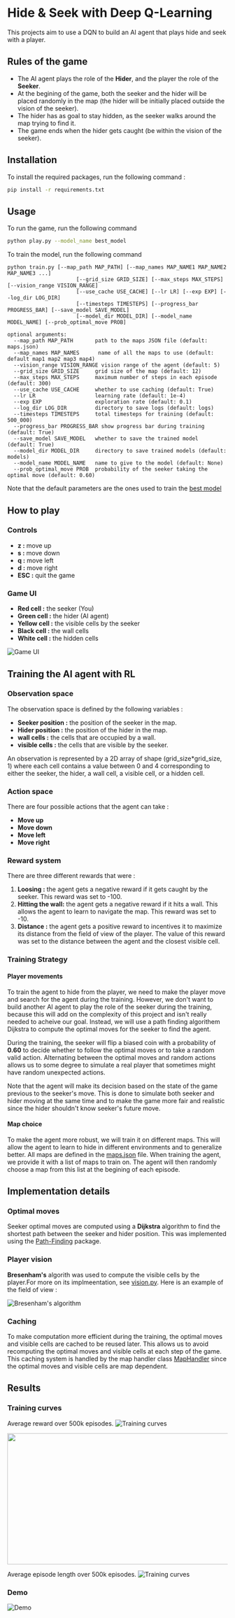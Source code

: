 # Hide & Seek with Deep Q-Learning


This projects aim to use a DQN to build an AI agent that plays hide and seek with a player.

## Rules of the game
- The AI agent plays the role of the **Hider**, and the player the role of the **Seeker**.
- At the begining of the game, both the seeker and the hider will be placed randomly in the map (the hider will be initially placed outside the vision of the seeker).
-  The hider has as goal to stay hidden, as the seeker walks around the map trying to find it.
- The game ends when the hider gets caught (be within the vision of the seeker).

## Installation
To install the required packages, run the following command :
```bash
pip install -r requirements.txt
```

## Usage
To run the game, run the following command 
```bash
python play.py --model_name best_model
```

To train the model, run the following command 
```
python train.py [--map_path MAP_PATH] [--map_names MAP_NAME1 MAP_NAME2 MAP_NAME3 ...] 
                      [--grid_size GRID_SIZE] [--max_steps MAX_STEPS] [--vision_range VISION_RANGE]
                      [--use_cache USE_CACHE] [--lr LR] [--exp EXP] [--log_dir LOG_DIR]
                      [--timesteps TIMESTEPS] [--progress_bar PROGRESS_BAR] [--save_model SAVE_MODEL]
                      [--model_dir MODEL_DIR] [--model_name MODEL_NAME] [--prob_optimal_move PROB]

optional arguments:
  --map_path MAP_PATH       path to the maps JSON file (default: maps.json)
  --map_names MAP_NAMES      name of all the maps to use (default: default map1 map2 map3 map4)
  --vision_range VISION_RANGE vision range of the agent (default: 5)
  --grid_size GRID_SIZE     grid size of the map (default: 12)
  --max_steps MAX_STEPS     maximum number of steps in each episode (default: 300)
  --use_cache USE_CACHE     whether to use caching (default: True)
  --lr LR                   learning rate (default: 1e-4)
  --exp EXP                 exploration rate (default: 0.1)
  --log_dir LOG_DIR         directory to save logs (default: logs)
  --timesteps TIMESTEPS     total timesteps for training (default: 500_000)
  --progress_bar PROGRESS_BAR show progress bar during training (default: True)
  --save_model SAVE_MODEL   whether to save the trained model (default: True)
  --model_dir MODEL_DIR     directory to save trained models (default: models)
  --model_name MODEL_NAME   name to give to the model (default: None)
  --prob_optimal_move PROB  probability of the seeker taking the optimal move (default: 0.60)
```

Note that the default parameters are the ones used to train the [best model](models/best_model)

## How to play

### Controls
- **z :** move up
- **s :** move down
- **q :** move left
- **d :** move right
- **ESC :** quit the game

### Game UI
- **Red cell :** the seeker (You)
- **Green cell :** the hider (AI agent)
- **Yellow cell :** the visible cells by the seeker
- **Black cell :** the wall cells
- **White cell :** the hidden cells

![Game UI](assets/game_ui.png)



## Training the AI agent with RL

### Observation space
The observation space is defined by the following variables :
- **Seeker position :** the position of the seeker in the map.
- **Hider position :** the position of the hider in the map.
- **wall cells :** the cells that are occupied by a wall.
- **visible cells :** the cells that are visible by the seeker.

An observation is represented by a 2D array of shape (grid_size*grid_size, 1) where each cell contains a value between 0 and 4 corresponding to either the seeker, the hider, a wall cell, a visible cell, or a hidden cell.


### Action space
There are four possible actions that the agent can take :
- **Move up**
- **Move down**
- **Move left**
- **Move right**

### Reward system
There are three different rewards that were :
1. **Loosing :** the agent gets a negative reward if it gets caught by the seeker. This reward was set to -100.
2. **Hitting the wall:** the agent gets a negative reward if it hits a wall. This allows the agent to learn to navigate the map. This reward was set to -10.
3. **Distance :** the agent gets a positive reward to incentives it to maximize its distance from the field of view of the player. The value of this reward was set to the distance between the agent and the closest visible cell.

### Training Strategy

#### Player movements
To train the agent to hide from the player, we need to make the player move and search for the agent during the training. However, we don't want to build another AI agent to play the role of the seeker during the training, because this will add on the complexity of this project and isn't really needed to acheive our goal. Instead, we will use a path finding algorithem Dijkstra to compute the optimal moves for the seeker to find the agent. 

During the training, the seeker will flip a biased coin with a probability of **0.60** to decide whether to follow the optimal moves or to take a random valid action. Alternating between the optimal moves and random actions allows us to some degree to simulate a real player that sometimes might have random unexpected actions.

Note that the agent will make its decision based on the state of the game previous to the seeker's move. This is done to simulate both seeker and hider moving at the same time and to make the game more fair and realistic since the hider shouldn't know seeker's future move.

#### Map choice
To make the agent more robust, we will train it on different maps. This will allow the agent to learn to hide in different environments and to generalize better. All maps are defined in the [maps.json](src/maps.json) file. When training the agent, we provide it with a list of maps to train on. The agent will then randomly choose a map from this list at the begining of each episode.

<!-- Training Strategy -->


## Implementation details

### Optimal moves 
Seeker optimal moves are computed using a **Dijkstra** algorithm to find the shortest path between the seeker and hider position. This was implemented using the
[Path-Finding](https://pypi.org/project/pathfinding/) package.

### Player vision
**Bresenham's** algorith was used to compute the visible cells by the player.For more on its implmeentation, see [vision.py](src/utils/vision.py). Here is an example of the field of view :

![Bresenham's algorithm](assets/Bresenham.png)


### Caching
To make computation more efficient during the training, the optimal moves and visible cells are cached to be reused later. This allows us to avoid recomputing the optimal moves and visible cells at each step of the game. This caching system is handled by the map handler class [MapHandler](src/handlers/map_handler.py) since the optimal moves and visible cells are map dependent.

## Results

### Training curves

Average reward over 500k episodes.
![Training curves](assets/ep_rew_mean.png)
<!-- control the size of the plots -->
<img src="assets/ep_rew_mean.png" width="600" height="300">

Average episode length over 500k episodes.
![Training curves](assets/ep_len_mean.png)

### Demo

![Demo](assets/demo.gif)





